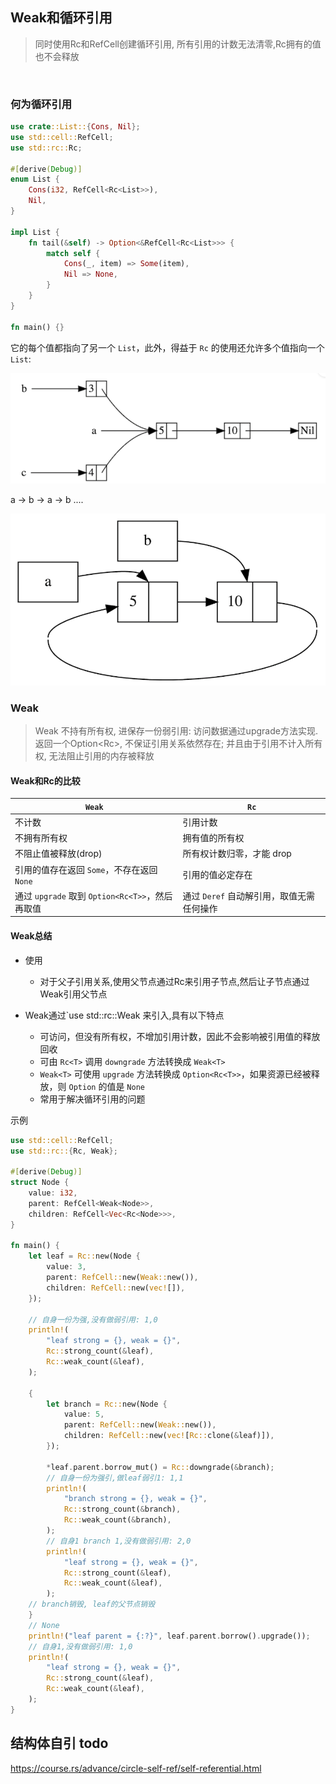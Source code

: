 ## Weak和循环引用

> 同时使用Rc<T>和RefCell<T>创建循环引用, 所有引用的计数无法清零,Rc<T>拥有的值也不会释放

‍

### 何为循环引用

```rust
use crate::List::{Cons, Nil};
use std::cell::RefCell;
use std::rc::Rc;

#[derive(Debug)]
enum List {
    Cons(i32, RefCell<Rc<List>>),
    Nil,
}

impl List {
    fn tail(&self) -> Option<&RefCell<Rc<List>>> {
        match self {
            Cons(_, item) => Some(item),
            Nil => None,
        }
    }
}

fn main() {}
```

它的每个值都指向了另一个 `List`​，此外，得益于 `Rc`​ 的使用还允许多个值指向一个 `List`​:

​![image](assets/image-20221206070930-dnmhdtq.png)

a -> b -> a -> b ....

​![image](assets/image-20221206070943-30i4zln.png)​

### Weak

> Weak 不持有所有权, 进保存一份弱引用: 访问数据通过upgrade方法实现. 返回一个Option<Rc<T>>,  不保证引用关系依然存在; 并且由于引用不计入所有权, 无法阻止引用的内存被释放

#### Weak和Rc的比较

|​`Weak`​|​`Rc`​|
| ------------------------------------| --------------------------------------|
|不计数|引用计数|
|不拥有所有权|拥有值的所有权|
|不阻止值被释放(drop)|所有权计数归零，才能 drop|
|引用的值存在返回 `Some`​，不存在返回 `None`​|引用的值必定存在|
|通过 `upgrade`​ 取到 `Option<Rc<T>>`​，然后再取值|通过 `Deref`​ 自动解引用，取值无需任何操作|

#### Weak总结

* 使用

  * 对于父子引用关系,使用父节点通过Rc来引用子节点,然后让子节点通过Weak引用父节点
* Weak通过`use std::rc::Weak 来引入,具有以下特点

  * 可访问，但没有所有权，不增加引用计数，因此不会影响被引用值的释放回收
  * 可由 `Rc<T>`​ 调用 `downgrade`​ 方法转换成 `Weak<T>`​
  * ​`Weak<T>`​ 可使用 `upgrade`​ 方法转换成 `Option<Rc<T>>`​，如果资源已经被释放，则 `Option`​ 的值是 `None`​
  * 常用于解决循环引用的问题

示例

```rust
use std::cell::RefCell;
use std::rc::{Rc, Weak};

#[derive(Debug)]
struct Node {
    value: i32,
    parent: RefCell<Weak<Node>>,
    children: RefCell<Vec<Rc<Node>>>,
}

fn main() {
    let leaf = Rc::new(Node {
        value: 3,
        parent: RefCell::new(Weak::new()),
        children: RefCell::new(vec![]),
    });

    // 自身一份为强,没有做弱引用: 1,0
    println!(
        "leaf strong = {}, weak = {}",
        Rc::strong_count(&leaf),
        Rc::weak_count(&leaf),
    );

    {
        let branch = Rc::new(Node {
            value: 5,
            parent: RefCell::new(Weak::new()),
            children: RefCell::new(vec![Rc::clone(&leaf)]),
        });

        *leaf.parent.borrow_mut() = Rc::downgrade(&branch);
    	// 自身一份为强引,做leaf弱引1: 1,1
        println!(
            "branch strong = {}, weak = {}",
            Rc::strong_count(&branch),
            Rc::weak_count(&branch),
        );
    	// 自身1 branch 1,没有做弱引用: 2,0
        println!(
            "leaf strong = {}, weak = {}",
            Rc::strong_count(&leaf),
            Rc::weak_count(&leaf),
        );
    // branch销毁, leaf的父节点销毁
    }
    // None
    println!("leaf parent = {:?}", leaf.parent.borrow().upgrade());
    // 自身1,没有做弱引用: 1,0
    println!(
        "leaf strong = {}, weak = {}",
        Rc::strong_count(&leaf),
        Rc::weak_count(&leaf),
    );
}
```

## 结构体自引 todo

https://course.rs/advance/circle-self-ref/self-referential.html

‍
